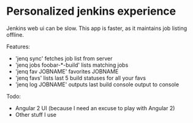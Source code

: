 # Personalized jenkins experience

Jenkins web ui can be slow. This app is faster, as it maintains job listing offline.

Features:

- 'jenq sync' fetches job list from server
- 'jenq jobs foobar-*-build' lists matching jobs
- 'jenq fav JOBNAME' favorites JOBNAME
- 'jenq favs' lists last 5 build statuses for all your favs
- 'jenq log JOBNAME' outputs last build console output to console

Todo:

- Angular 2 UI (because I need an excuse to play with Angular 2)
- Other stuff I use
